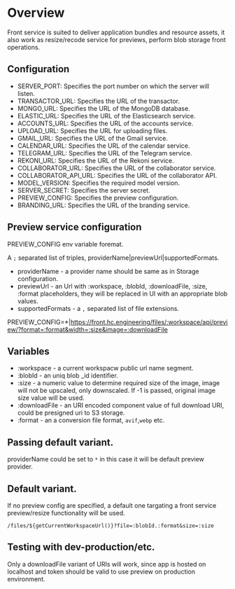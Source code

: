 # Overview

Front service is suited to deliver application bundles and resource assets, it also work as resize/recode service for previews, perform blob storage front operations.

## Configuration

* SERVER_PORT: Specifies the port number on which the server will listen.
* TRANSACTOR_URL: Specifies the URL of the transactor.
* MONGO_URL: Specifies the URL of the MongoDB database.
* ELASTIC_URL: Specifies the URL of the Elasticsearch service.
* ACCOUNTS_URL: Specifies the URL of the accounts service.
* UPLOAD_URL: Specifies the URL for uploading files.
* GMAIL_URL: Specifies the URL of the Gmail service.
* CALENDAR_URL: Specifies the URL of the calendar service.
* TELEGRAM_URL: Specifies the URL of the Telegram service.
* REKONI_URL: Specifies the URL of the Rekoni service.
* COLLABORATOR_URL: Specifies the URL of the collaborator service.
* COLLABORATOR_API_URL: Specifies the URL of the collaborator API.
* MODEL_VERSION: Specifies the required model version.
* SERVER_SECRET: Specifies the server secret.
* PREVIEW_CONFIG: Specifies the preview configuration.
* BRANDING_URL: Specifies the URL of the branding service.

## Preview service configuration

PREVIEW_CONFIG env variable foremat.

A `;` separated list of triples, providerName|previewUrl|supportedFormats.

- providerName - a provider name should be same as in Storage configuration.
- previewUrl - an Url with :workspace, :blobId, :downloadFile, :size, :format placeholders, they will be replaced in UI with an appropriate blob values.
- supportedFormats - a `,` separated list of file extensions.

PREVIEW_CONFIG=*|https://front.hc.engineering/files/:workspace/api/preview/?format=:format&width=:size&image=:downloadFile

## Variables

- :workspace - a current workspacw public url name segment. 
- :blobId - an uniq blob _id identifier.
- :size - a numeric value to determine required size of the image, image will not be upscaled, only downscaled. If -1 is passed, original image size value will be used.
- :downloadFile - an URI encoded component value of full download URI, could be presigned uri to S3 storage.
- :format - an a conversion file format, `avif`,`webp` etc.

## Passing default variant.

providerName could be set to `*` in this case it will be default preview provider.

## Default variant.

If no preview config are specified, a default one targating a front service preview/resize functionality will be used.

`/files/${getCurrentWorkspaceUrl()}?file=:blobId.:format&size=:size`

## Testing with dev-production/etc.

Only a downloadFile variant of URIs will work, since app is hosted on localhost and token should be valid to use preview on production environment.
